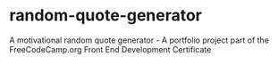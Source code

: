 # random-quote-generator
A motivational random quote generator - A portfolio project part of the FreeCodeCamp.org Front End Development Certificate
